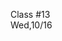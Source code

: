 <div class="lecture2">

<div class="column_date">
<p markdown="block">

Class #13 <br>
Wed,10/16

</p>
</div>
<div class="column_materials">
<p markdown="block">



</p>
</div>

<div class="column_assign">
<p markdown="block">



</p>
</div>

</div>

